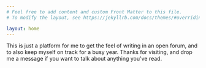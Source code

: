 ```yaml
---
# Feel free to add content and custom Front Matter to this file.
# To modify the layout, see https://jekyllrb.com/docs/themes/#overriding-theme-defaults

layout: home
---
```


This is just a platform for me to get the feel of writing in an open forum, and to also keep myself on track for a busy year. Thanks for visiting, and drop me a message if you want to talk about anything you've read.
